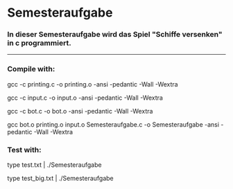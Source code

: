 # Semesteraufgabe
### In dieser Semesteraufgabe wird das Spiel "Schiffe versenken" in c programmiert.
---
### Compile with:

gcc -c printing.c -o printing.o -ansi -pedantic -Wall -Wextra

gcc -c input.c -o input.o -ansi -pedantic -Wall -Wextra

gcc -c bot.c -o bot.o -ansi -pedantic -Wall -Wextra

gcc bot.o printing.o input.o Semesteraufgabe.c -o Semesteraufgabe -ansi -pedantic -Wall -Wextra

### Test with:

type test.txt | ./Semesteraufgabe

type test_big.txt | ./Semesteraufgabe
